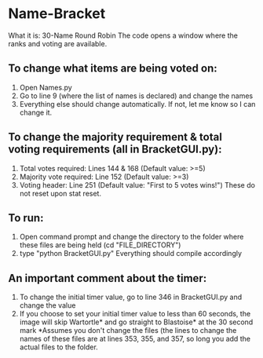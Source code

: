 # Name-Bracket
What it is: 30-Name Round Robin
The code opens a window where the ranks and voting are available.

## To change what items are being voted on:
1) Open Names.py
2) Go to line 9 (where the list of names is declared) and change the names
3) Everything else should change automatically. If not, let me know so I can change it.

## To change the majority requirement & total voting requirements (all in BracketGUI.py):
1) Total votes required: Lines 144 & 168 (Default value: >=5)
2) Majority vote required: Line 152 (Default value: >=3)
3) Voting header: Line 251 (Default value: "First to 5 votes wins!")
These do not reset upon stat reset.

## To run:
1) Open command prompt and change the directory to the folder where these files are being held (cd "FILE_DIRECTORY")
2) type "python BracketGUI.py"
Everything should compile accordingly

## An important comment about the timer:
1) To change the initial timer value, go to line 346 in BracketGUI.py and change the value
2) If you choose to set your initial timer value to less than 60 seconds, the image will skip Wartortle* and go straight to Blastoise* at the 30 second mark
*Assumes you don't change the files (the lines to change the names of these files are at lines 353, 355, and 357, so long you add the actual files to the folder.
